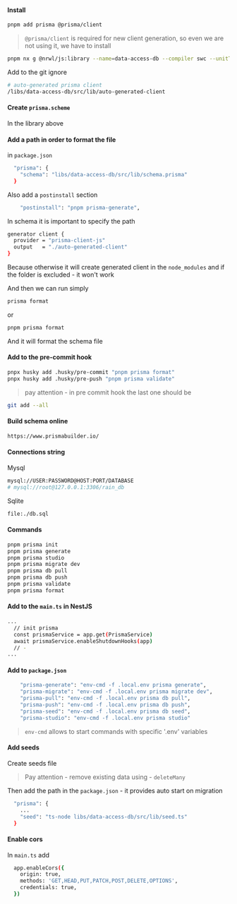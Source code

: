 #### Install

```bash
pnpm add prisma @prisma/client
```

> `@prisma/client` is required for new client generation,
> so even we are not using it, we have to install

```bash
pnpm nx g @nrwl/js:library --name=data-access-db --compiler swc --unitTestRunner jest --buildable --tags "libs:data-access-db"
```

Add to the git ignore

```bash
# auto-generated prisma client
/libs/data-access-db/src/lib/auto-generated-client
```

#### Create `prisma.scheme`

In the library above


#### Add a path in order to format the file

in `package.json`

```bash
  "prisma": {
    "schema": "libs/data-access-db/src/lib/schema.prisma"
  }
```

Also add a `postinstall` section

```bash
    "postinstall": "pnpm prisma-generate",
```

In schema it is important to specify the path

```bash
generator client {
  provider = "prisma-client-js"
  output   = "./auto-generated-client"
}
```

Because otherwise it will create generated client in the `node_modules`
and if the folder is excluded - it won't work

And then we can run simply

```bash
prisma format
```

or

```bash
pnpm prisma format
```

And it will format the schema file

#### Add to the pre-commit hook

```bash
pnpx husky add .husky/pre-commit "pnpm prisma format"
pnpx husky add .husky/pre-push "pnpm prisma validate"
```

> pay attention - in pre commit hook the last one should be

```bash
git add --all
```

#### Build schema online

```bash
https://www.prismabuilder.io/
```

#### Connections string

Mysql

```bash
mysql://USER:PASSWORD@HOST:PORT/DATABASE
# mysql://root@127.0.0.1:3306/rain_db
```

Sqlite

```bash
file:./db.sql
```

#### Commands

```bash
pnpm prisma init
pnpm prisma generate
pnpm prisma studio
pnpm prisma migrate dev
pnpm prisma db pull
pnpm prisma db push
pnpm prisma validate
pnpm prisma format
```

#### Add to the `main.ts` in NestJS

```bash
...
  // init prisma
  const prismaService = app.get(PrismaService)
  await prismaService.enableShutdownHooks(app)
  // -
...
```

#### Add to `package.json`

```bash
    "prisma-generate": "env-cmd -f .local.env prisma generate",
    "prisma-migrate": "env-cmd -f .local.env prisma migrate dev",
    "prisma-pull": "env-cmd -f .local.env prisma db pull",
    "prisma-push": "env-cmd -f .local.env prisma db push",
    "prisma-seed": "env-cmd -f .local.env prisma db seed",
    "prisma-studio": "env-cmd -f .local.env prisma studio"
```

> `env-cmd` allows to start commands with specific '.env' variables

#### Add seeds

Create seeds file

> Pay attention - remove existing data using - `deleteMany`

Then add the path in the `package.json` - it provides auto start on migration

```bash
  "prisma": {
    ...
    "seed": "ts-node libs/data-access-db/src/lib/seed.ts"
  }
```

#### Enable cors

In `main.ts` add

```bash
  app.enableCors({
    origin: true,
    methods: 'GET,HEAD,PUT,PATCH,POST,DELETE,OPTIONS',
    credentials: true,
  })
```
